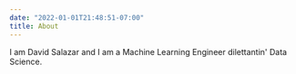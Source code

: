 ```yaml
---
date: "2022-01-01T21:48:51-07:00"
title: About
---
```


I am David Salazar and I am a Machine Learning Engineer dilettantin' Data Science. 

